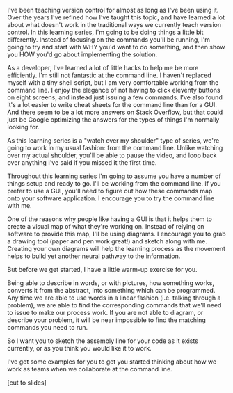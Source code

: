 I've been teaching version control for almost as long as I've
been using it. Over the years I've refined how I've taught this
topic, and have learned a lot about what doesn't work in the
traditional ways we currently teach version control. In this
learning series, I'm going to be doing things a little bit
differently. Instead of focusing on the commands you'll be
running, I'm going to try and start with WHY you'd want to do
something, and then show you HOW you'd go about implementing
the solution.

As a developer, I've learned a lot of little hacks to help me
be more efficiently. I'm still not fantastic at the command
line. I haven't replaced myself with a tiny shell script, but I
am very comfortable working from the command line. I enjoy the
elegance of not having to click eleventy buttons on eight
screens, and instead just issuing a few commands. I've also
found it's a lot easier to write cheat sheets for the command
line than for a GUI. And there seem to be a lot more answers on
Stack Overflow, but that could just be Google optimizing the
answers for the types of things I'm normally looking for.

As this learning series is a "watch over my shoulder" type of
series, we're going to work in my usual fashion: from the
command line. Unlike watching over my actual shoulder, you'll
be able to pause the video, and loop back over anything I've
said if you missed it the first time.

Throughout this learning series I'm going to assume you have a
number of things setup and ready to go. I'll be working from
the command line. If you prefer to use a GUI, you'll need to
figure out how these commands map onto your software
application. I encourage you to try the command line with me.

One of the reasons why people like having a GUI is that it
helps them to create a visual map of what they're working on.
Instead of relying on software to provide this map, I'll be
using diagrams. I encourage you to grab a drawing tool (paper
and pen work great!) and sketch along with me. Creating your
own diagrams will help the learning process as the movement
helps to build yet another neural pathway to the information.

But before we get started, I have a little warm-up exercise for you.

Being able to describe in words, or with pictures, how
something works, converts it from the abstract, into something
which can be programmed. Any time we are able to use words in a
linear fashion (i.e. talking through a problem), we are able to
find the corresponding commands that we'll need to issue to
make our process work. If you are not able to diagram, or
describe your problem, it will be near impossible to find the
matching commands you need to run.

So I want you to sketch the assembly line for your code as it exists currently, or as 
you think you would like it to work.


I've got some examples for you to get you started thinking about how we work as teams when we collaborate at the command line.


[cut to slides]